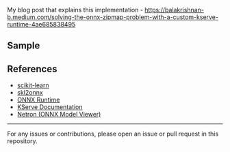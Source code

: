 My blog post that explains this implementation - https://balakrishnan-b.medium.com/solving-the-onnx-zipmap-problem-with-a-custom-kserve-runtime-4ae685838495

Sample 
---

## References
- [scikit-learn](https://scikit-learn.org/)
- [skl2onnx](https://github.com/onnx/sklearn-onnx)
- [ONNX Runtime](https://onnxruntime.ai/)
- [KServe Documentation](https://kserve.github.io/)
- [Netron (ONNX Model Viewer)](https://netron.app/)

---

For any issues or contributions, please open an issue or pull request in this repository.
